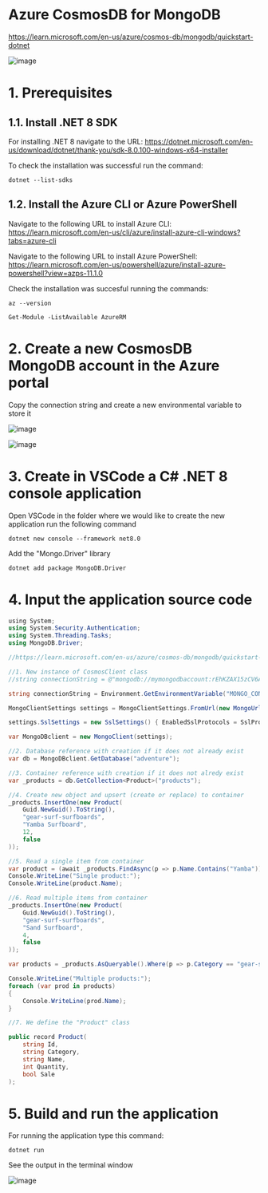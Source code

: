 # Azure CosmosDB for MongoDB

https://learn.microsoft.com/en-us/azure/cosmos-db/mongodb/quickstart-dotnet

![image](https://github.com/luiscoco/-Azure_CosmosDB_for_MongoDB/assets/32194879/ddb3991f-8002-48c5-aa2e-3b5d449cfa27)

# 1. Prerequisites

## 1.1. Install .NET 8 SDK 

For installing .NET 8 navigate to the URL: https://dotnet.microsoft.com/en-us/download/dotnet/thank-you/sdk-8.0.100-windows-x64-installer

To check the installation was successful run the command:

```
dotnet --list-sdks
```

## 1.2. Install the Azure CLI or Azure PowerShell

Navigate to the following URL to install Azure CLI: https://learn.microsoft.com/en-us/cli/azure/install-azure-cli-windows?tabs=azure-cli

Navigate to the following URL to install Azure PowerShell: https://learn.microsoft.com/en-us/powershell/azure/install-azure-powershell?view=azps-11.1.0

Check the installation was succesful running the commands:

```
az --version 
```

```
Get-Module -ListAvailable AzureRM
```

# 2. Create a new CosmosDB MongoDB account in the Azure portal


Copy the connection string and create a new environmental variable to store it

![image](https://github.com/luiscoco/Azure_CosmosDB_for_MongoDB/assets/32194879/f304e4ad-70b6-469d-bb36-dd7235f5eccf)

![image](https://github.com/luiscoco/Azure_CosmosDB_for_MongoDB/assets/32194879/89408ec9-1476-44ff-bfda-f9cd7789ab1e)


# 3. Create in VSCode a C# .NET 8 console application

Open VSCode in the folder where we would like to create the new application run the following command

```
dotnet new console --framework net8.0
```

Add the "Mongo.Driver" library 

```
dotnet add package MongoDB.Driver
```

# 4. Input the application source code

```csharp
﻿using System;
using System.Security.Authentication;
using System.Threading.Tasks;
using MongoDB.Driver;

//https://learn.microsoft.com/en-us/azure/cosmos-db/mongodb/quickstart-dotnet

//1. New instance of CosmosClient class
//string connectionString = @"mongodb://mymongodbaccount:rEhKZAX15zCV6AMGLhcVkdYGngNIHiWa7M8z5cf9MgSSvgEWilqBSNM4FwOwFLRGypHKJslCWn8mACDbZVQTHw==@mymongodbaccount.mongo.cosmos.azure.com:10255/?ssl=true&retrywrites=false&replicaSet=globaldb&maxIdleTimeMS=120000&appName=@mymongodbaccount@";

string connectionString = Environment.GetEnvironmentVariable("MONGO_CONNECTION");

MongoClientSettings settings = MongoClientSettings.FromUrl(new MongoUrl(connectionString));

settings.SslSettings = new SslSettings() { EnabledSslProtocols = SslProtocols.Tls12 };

var MongoDBclient = new MongoClient(settings);

//2. Database reference with creation if it does not already exist
var db = MongoDBclient.GetDatabase("adventure");

//3. Container reference with creation if it does not alredy exist
var _products = db.GetCollection<Product>("products");

//4. Create new object and upsert (create or replace) to container
_products.InsertOne(new Product(
    Guid.NewGuid().ToString(),
    "gear-surf-surfboards",
    "Yamba Surfboard", 
    12, 
    false
));

//5. Read a single item from container
var product = (await _products.FindAsync(p => p.Name.Contains("Yamba"))).FirstOrDefault();
Console.WriteLine("Single product:");
Console.WriteLine(product.Name);

//6. Read multiple items from container
_products.InsertOne(new Product(
    Guid.NewGuid().ToString(),
    "gear-surf-surfboards",
    "Sand Surfboard",
    4,
    false
));

var products = _products.AsQueryable().Where(p => p.Category == "gear-surf-surfboards");

Console.WriteLine("Multiple products:");
foreach (var prod in products)
{
    Console.WriteLine(prod.Name);
}

//7. We define the "Product" class 

public record Product(
    string Id,
    string Category,
    string Name,
    int Quantity,
    bool Sale
);
```

# 5. Build and run the application

For running the application type this command:

```
dotnet run
```

See the output in the terminal window

![image](https://github.com/luiscoco/Azure_CosmosDB_for_MongoDB/assets/32194879/0b86de4d-b95e-4f13-91ee-c5811e6dbc65)



